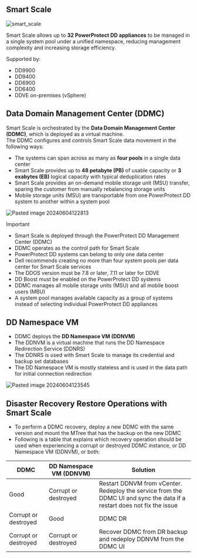 ## Smart Scale

![smart_scale](https://github.com/user-attachments/assets/2a1072eb-65c6-4d8e-8253-6b6f158fbfab)

Smart Scale allows up to **32 PowerProtect DD appliances** to be managed in a single system pool under a unified namespace, reducing management complexity and increasing storage efficiency.

Supported by:
- DD9900
- DD9400
- DD6900
- DD6400
- DDVE on-premises (vSphere)

## Data Domain Management Center (DDMC)
Smart Scale is orchestrated by the **Data Domain Management Center (DDMC)**, which is deployed as a virtual machine.\
The DDMC configures and controls Smart Scale data movement in the following ways:

- The systems can span across as many as **four pools** in a single data center
- Smart Scale provides up to **48 petabyte (PB)** of usable capacity or **3 exabytes (EB)** logical capacity with typical deduplication rates
- Smart Scale provides an on-demand mobile storage unit (MSU) transfer, sparing the customer from manually rebalancing storage units
- Mobile storage units (MSU) are transportable from one PowerProtect DD system to another within a system pool

![Pasted image 20240604122813](https://github.com/user-attachments/assets/720dc801-320e-4553-9f25-e4e9a0b99196)

> [!IMPORTANT]
> - Smart Scale is deployed through the PowerProtect DD Management Center (DDMC)
> - DDMC operates as the control path for Smart Scale
> - PowerProtect DD systems can belong to only one data center
> - Dell recommends creating no more than four system pools per data center for Smart Scale services
> - The DDOS version must be 7.8 or later, 7.11 or later for DDVE
> - DD Boost must be enabled on the PowerProtect DD systems
> - DDMC manages all mobile storage units (MSU) and all mobile boost users (MBU)
> - A system pool manages available capacity as a group of systems instead of selecting individual PowerProtect DD appliances

## DD Namespace VM
- DDMC deploys the **DD Namespace VM (DDNVM)**
- The DDNVM is a virtual machine that runs the DD Namespace Redirection Service (DDNRS)
- The DDNRS is used with Smart Scale to manage its credential and backup set databases
- The DD Namespace VM is mostly stateless and is used in the data path for initial connection redirection

![Pasted image 20240604123545](https://github.com/user-attachments/assets/b035221d-2326-40cf-8d74-44f6cb3c98ff)
## Disaster Recovery Restore Operations with Smart Scale

- To perform a DDMC recovery, deploy a new DDMC with the same version and mount the MTree that has the backup on the new DDMC
- Following is a table that explains which recovery operation should be used when experiencing a corrupt or destroyed DDMC instance, or DD Namespace VM (DDNVM), or both:

| DDMC                 | DD Namespace VM (DDNVM) | Solution                                                                                                                |
| -------------------- | ----------------------- | ----------------------------------------------------------------------------------------------------------------------- |
| Good                 | Corrupt or destroyed    | Restart DDNVM from vCenter. Redeploy the service from the DDMC UI and sync the data if a restart does not fix the issue |
| Corrupt or destroyed | Good                    | DDMC DR                                                                                                                 |
| Corrupt or destroyed | Corrupt or destroyed    | Recover DDMC from DR backup and redeploy DDNVM from the DDMC UI                                                         |
